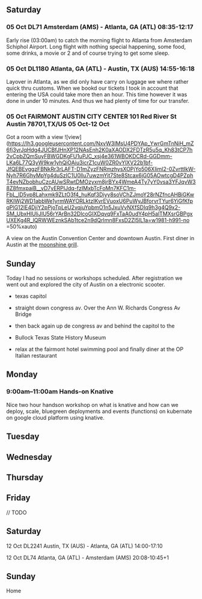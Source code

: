 ## Saturday

### 05 Oct DL71 Amsterdam (AMS) - Atlanta, GA (ATL) 08:35-12:17

Early rise (03:00am) to catch the morning flight to Atlanta from Amsterdam Schiphol Airport. Long flight with nothing special happening, some food, some drinks, a movie or 2 and of course trying to get some sleep.  

### 05 Oct DL1180 Atlanta, GA (ATL) - Austin, TX (AUS) 14:55-16:18

Layover in Atlanta, as we did only have carry on luggage we where rather quick thru customs. When we bookd our tickets I took in account that entering the USA could take more then an hour. This time however it was done in under 10 minutes. And thus we had plenty of time for our transfer.

### 05 Oct FAIRMONT AUSTIN CITY CENTER 101 Red River St Austin 78701,TX/US 05 Oct-12 Oct

Got a room with a view ![view](https://lh3.googleusercontent.com/NxvW3IMsU4PDYAp_YwrGmTnNiH_mZ6fj3yrJqHdg4JUCBfJHnXP12NAsEnh2K0aXAODX2FDTzR5u5q_Kh83tCP7h2vCpbZQmSuyFBWGDKgFU1uPJC_xsj4e361WBOKDCRd-GGDmm-LKa6L77Q3yW9kw1yhQiOAiu3icrZ1cuW0ZR0vYlXV22b1bf-JfQEBEvggzFBNkRr3rLAFT-D1mZyzFNRmzhysXOPjYo506XIiml2-0ZvrttIkW-Nyh7R6GhyMpYg4duSzIC1U0llu7uwzmYit7Ste8Stcax6jG05AOwtcgD4PZphT4evNZbobhuCzcAUwSRwtDMOzyxm8jrBYx4WmeA4Ty7yY0vsa3YFJqvW38Z8fmxpaiB__yD7yERPIJdq-fzIMxbTcFoMn7KFC1m-FbL_lD5vp8Lahxmk9ZLtO3f4_huKqf3Diyy8soVChZJmoY28rNZfncAHBiGKwRKIWj2WD1abbWe1yrmWAYORLktzIKvrEVuoxU6PuWyJBforvrTYur6YiGfKfpqPlG12lE4DjiY2pPjoTpLeU2vqjuYpbmO1n5JxuVvNXfSDIq9h3g4Q9x2-SM_UbxHIUliJIU56rYArBn32DlcoGIXDqvq9FxTaA0udY4pH5alTMXsrGBPgxUXEKg4R_lQRWWEznkSAb1tce2n9dQrImn8FxsD2Zl5lL1a=w1981-h991-no =50%xauto)

A view on the Austin Convention Center and downtown Austin. First diner in Austin at the [moonshine grill](https://moonshinegrill.com/).


## Sunday

Today I had no sessions or workshops scheduled. After registration we went out and explored the city of Austin on a electronic scooter.

- texas capitol
- straight down congress av. Over the Ann W. Richards Congress Av Bridge
- then back again up de congress av and behind the capitol to the
- Bullock Texas State History Museum

- relax at the fairmont hotel swimming pool and finally diner at the OP Italian restaurant

## Monday

### 9:00am–11:00am Hands-on Knative
Nice two hour handson workshop on what is knative and how can we deploy, scale, bluegreen deployments and events (functions) on kubernate on google cloud platform using knative.


<!-- 6:00pm=10:00pm
Opening Reception in Community Hub -->

<!-- 7:00pm-8:00pm
Lightning Talks -->

## Tuesday
<!-- 9:00am-11:00am
Main Stage -->

<!-- 11:30am–12:40pm
The Value of Reactive Systems -->

<!-- 11:30am–12:40pm
Spring Cloud on Kubernetes -->

<!-- 11:30am–12:40pm
Spring Framework 5.2: Core Container Revisited -->

<!-- 11:30am–12:40pm
PKS Automation Station...All Aboard: Enabling Team Access to PKS with a Concourse Pipeline -->

<!-- 2:00pm–3:10pm
Do’s and Don’ts: Avoiding First-Time Reactive Programmer Mines -->

<!-- 2:00pm–3:10pm
Using Metrics to Ensure Quality Applications in Pivotal Platform -->

<!-- 4:20pm–5:30pm
Reactive Relational Database Connectivity with Spring -->

<!-- 4:20pm–5:30pm
Event Driven with Spring -->

<!-- 4:20pm–5:30pm
Distributed Tracing in the Wild -->

<!-- 4:20pm–5:30pm
Running Spring Boot Applications as GraalVM Native Images -->

<!-- 4:20pm–5:30pm
Eighteen Years of Spring -->

<!-- 5:40pm–6:10pm
Event-Driven Java Applications with Redis 5.0 Streams -->

<!-- 5:40pm–6:10pm
Chaos Engineering for Pivotal Platform, Part II -->

## Wednesday
<!-- 9:00am-11:00am
Main Stage -->

<!-- 11:30am–12:40pm
Designing a Reactive System -->

<!-- 11:30am–12:40pm
Spring Cloud Function: Write Once, Run Anywhere (For Real!) -->

<!-- 2:00pm–3:10pm
Event-Driven Architectures for Spring Developers -->

<!-- 2:00pm–3:10pm
Performance Monitoring Backend and Frontend Using Micrometer -->

<!-- 4:20pm–5:30pm
Enterprise Application Migration -->

<!-- 4:20pm–5:30pm
Reactive Architectures with RSocket and Spring Cloud Gateway -->

## Thursday
<!-- 9:00am-11:00am
Main Stage -->

<!-- 10:30am–11:40am
Reactor: The New Power Source for PayPal's JVM Framework -->

<!-- 10:30am–11:40am
Collaborative Contract-Driven Development -->

<!-- 10:30am–11:40am
JUnit 5: Evolution and Innovation -->

<!-- 12:30pm–1:30pm
Streaming with Spring Cloud Stream and Apache Kafka -->

<!-- 12:30pm–1:30pm
Spring Tools 4: Bootiful Spring Tooling for Desktop and Cloud -->

<!-- 12:30pm–1:00pm
Spring Cloud Gateway for Stateless Microservice Authorization -->

## Friday
// TODO

## Saturday

12 Oct DL2241 Austin, TX (AUS) - Atlanta, GA (ATL) 14:00-17:10

12 Oct DL74 Atlanta, GA (ATL) - Amsterdam (AMS) 20:08-10:45+1

## Sunday
Home
